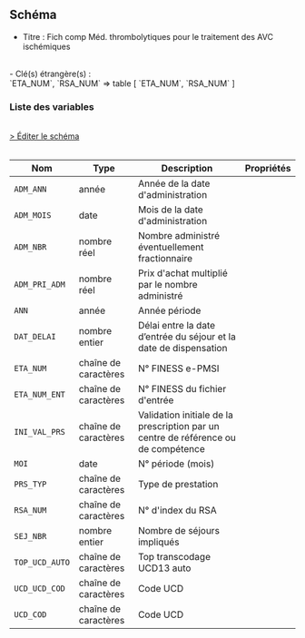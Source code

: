 ## Schéma

- Titre : Fich comp Méd. thrombolytiques pour le traitement des AVC ischémiques
<br />
- Clé(s) étrangère(s) : <br />
`ETA_NUM`, `RSA_NUM` => table <PreviewPage text="T_MCOaaB" link="/tables/T_MCOaaB" /> [ `ETA_NUM`, `RSA_NUM` ]<br />

### Liste des variables
<br />
<div>
    <a href="https://gitlab.com/healthdatahub/schema-snds/edit/master/schemas/PMSI/PMSI%20MCO/T_MCOaaMEDTHROMBO.json"  
    arget="_blank" rel="noopener noreferrer">> Éditer le schéma</a>
    <OutboundLink />
</div>
<br />

Nom|Type|Description|Propriétés
-|-|-|-
`ADM_ANN`|année|Année de la date d&#x27;administration||
`ADM_MOIS`|date|Mois de la date d&#x27;administration||
`ADM_NBR`|nombre réel|Nombre administré éventuellement fractionnaire||
`ADM_PRI_ADM`|nombre réel|Prix d&#x27;achat multiplié par le nombre administré||
`ANN`|année|Année période||
`DAT_DELAI`|nombre entier|Délai entre la date d’entrée du séjour et la date de dispensation||
`ETA_NUM`|chaîne de caractères|N° FINESS e-PMSI||
`ETA_NUM_ENT`|chaîne de caractères|N° FINESS du fichier d&#x27;entrée||
`INI_VAL_PRS`|chaîne de caractères|Validation initiale de la prescription par un centre de référence ou de compétence||
`MOI`|date|N° période (mois)||
`PRS_TYP`|chaîne de caractères|Type de prestation||
`RSA_NUM`|chaîne de caractères|N° d&#x27;index du RSA||
`SEJ_NBR`|nombre entier|Nombre de séjours impliqués||
`TOP_UCD_AUTO`|chaîne de caractères|Top transcodage UCD13 auto||
`UCD_UCD_COD`|chaîne de caractères|Code UCD||
`UCD_COD`|chaîne de caractères|Code UCD||

